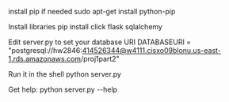 install pip if needed
    sudo apt-get install python-pip

Install libraries
    pip install click flask sqlalchemy

Edit server.py to set your database URI
    DATABASEURI = "postgresql://hw2846:414526344@w4111.cisxo09blonu.us-east-1.rds.amazonaws.com/proj1part2"

Run it in the shell
    python server.py

Get help:
    python server.py --help